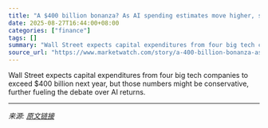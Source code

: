 ```yaml
---
title: "A $400 billion bonanza? As AI spending estimates move higher, so do the stakes for investors."
date: 2025-08-27T16:44:00+08:00
categories: ["finance"]
tags: []
summary: "Wall Street expects capital expenditures from four big tech companies to exceed $400 billion next year, but those numbers might be conservative, further fueling the debate over AI returns."
source_url: "https://www.marketwatch.com/story/a-400-billion-bonanza-as-ai-spending-estimates-move-higher-so-do-the-stakes-for-investors-a6742a00?mod=mw_rss_topstories"
---
```


Wall Street expects capital expenditures from four big tech companies to exceed $400 billion next year, but those numbers might be conservative, further fueling the debate over AI returns.

---

*来源: [原文链接](https://www.marketwatch.com/story/a-400-billion-bonanza-as-ai-spending-estimates-move-higher-so-do-the-stakes-for-investors-a6742a00?mod=mw_rss_topstories)*
